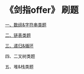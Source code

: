 # 《剑指offer》 刷题

[一、数组&字符串类题](https://github.com/sunnnydaydev/CodingInterviews/blob/master/src/Arrays/array.md)

[二、链表类题](https://github.com/sunnnydaydev/CodingInterviews/blob/master/src/LinkedList/linkedList.md)

[三、递归&循环]()

四、二叉树类题

五、堆&栈类题